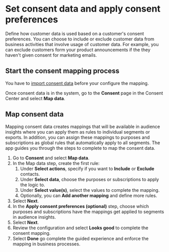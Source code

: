# Set consent data and apply consent preferences

Define how customer data is used based on a customer's consent preferences. You can choose to include or exclude customer data from business activities that involve usage of customer data. For example, you can exclude customers form your product announcements if the they haven't given consent for marketing emails.

## Start the consent mapping process

You have to [import consent data](import-consent-data.md) before your configure the mapping. 

Once consent data is in the system, go to the **Consent** page in the Consent Center and select **Map data**.

## Map consent data

Mapping consent data creates mappings that will be available in audience insights where you can apply them as rules to individual segments or exports. In addition, you can assign these mappings to purposes and subscriptions as global rules that automatically apply to all segments. The app guides you through the steps to complete to map the consent data. 

1. Go to **Consent** and select **Map data**.
1. In the Map data step, create the first rule: 
    1. Under **Select actions**, specify if you want to **Include** or **Exclude** contacts. 
    1. Under **Select data**, choose the purposes or subscriptions to apply the logic to. 
    1. Under **Select value(s)**, select the values to complete the mapping.
    1. Optionally, you can **Add another mapping** and define more rules.
1. Select **Next**.
1. In the **Apply consent preferences (optional)** step, choose which purposes and subscriptions have the mappings get applied to segments in audience insights.
1. Select **Next**.
1. Review the configuration and select **Looks good** to complete the consent mapping. 
1. Select **Done** go complete the guided experience and enforce the mapping in business processes.
